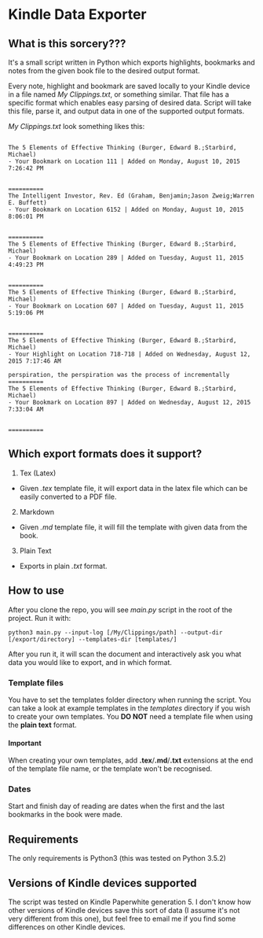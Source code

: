 # Kindle Data Exporter

## What is this sorcery???
It's a small script written in Python which exports highlights, bookmarks
and notes from the given book file to the desired output format.

Every note, highlight and bookmark are saved locally to your Kindle device in a
file named *My Clippings.txt*, or something similar. That file has a specific
format which enables easy parsing of desired data. Script will take this file,
parse it, and output data in one of the supported output formats.

*My Clippings.txt* look something likes this:
```

The 5 Elements of Effective Thinking (Burger, Edward B.;Starbird, Michael)
- Your Bookmark on Location 111 | Added on Monday, August 10, 2015 7:26:42 PM


==========
The Intelligent Investor, Rev. Ed (Graham, Benjamin;Jason Zweig;Warren E. Buffett)
- Your Bookmark on Location 6152 | Added on Monday, August 10, 2015 8:06:01 PM


==========
The 5 Elements of Effective Thinking (Burger, Edward B.;Starbird, Michael)
- Your Bookmark on Location 289 | Added on Tuesday, August 11, 2015 4:49:23 PM


==========
The 5 Elements of Effective Thinking (Burger, Edward B.;Starbird, Michael)
- Your Bookmark on Location 607 | Added on Tuesday, August 11, 2015 5:19:06 PM


==========
The 5 Elements of Effective Thinking (Burger, Edward B.;Starbird, Michael)
- Your Highlight on Location 718-718 | Added on Wednesday, August 12, 2015 7:17:46 AM

perspiration, the perspiration was the process of incrementally
==========
The 5 Elements of Effective Thinking (Burger, Edward B.;Starbird, Michael)
- Your Bookmark on Location 897 | Added on Wednesday, August 12, 2015 7:33:04 AM


==========
```

## Which export formats does it support?
1. Tex (Latex)
  * Given *.tex* template file, it will export data in the latex file which can be
easily converted to a PDF file.

2. Markdown
  * Given *.md* template file, it will fill the template with given data from the book.

3. Plain Text
  * Exports in plain *.txt* format.

## How to use
After you clone the repo, you will see *main.py* script in the root of the
project. Run it with:
```
python3 main.py --input-log [/My/Clippings/path] --output-dir [/export/directory] --templates-dir [templates/]
```
After you run it, it will scan the document and interactively ask you what data
you would like to export, and in which format.

### Template files
You have to set the templates folder directory when running the script. You can
take a look at example templates in the *templates* directory if you wish to
create your own templates. You **DO NOT** need a template file when using the **plain
text** format.

#### **Important**
When creating your own templates, add **.tex**/**.md**/**.txt** extensions at the end
of the template file name, or the template won't be recognised.

### Dates
Start and finish day of reading are dates when the first and the last
bookmarks in the book were made.

## Requirements
The only requirements is Python3 (this was tested on Python 3.5.2)

## Versions of Kindle devices supported
The script was tested on Kindle Paperwhite generation 5. I don't know how other versions of Kindle 
devices save this sort of data (I assume it's not very different from this one), but feel free to
email me if you find some differences on other Kindle devices.
